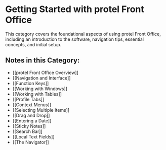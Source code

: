 # Getting Started with protel Front Office

This category covers the foundational aspects of using protel Front Office, including an introduction to the software, navigation tips, essential concepts, and initial setup.

## Notes in this Category:

* [[protel Front Office Overview]]
* [[Navigation and Interface]]
* [[Function Keys]]
* [[Working with Windows]]
* [[Working with Tables]]
* [[Profile Tabs]]
* [[Context Menus]]
* [[Selecting Multiple Items]]
* [[Drag and Drop]]
* [[Entering a Date]]
* [[Sticky Notes]]
* [[Search Bar]]
* [[Local Text Fields]]
* [[The Navigator]] 